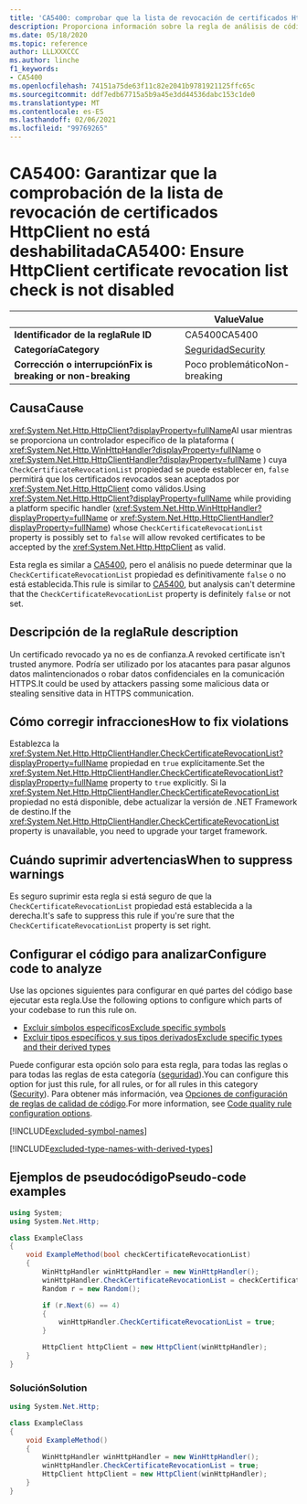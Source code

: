 ```yaml
---
title: 'CA5400: comprobar que la lista de revocación de certificados HttpClient no está deshabilitada (análisis de código)'
description: Proporciona información sobre la regla de análisis de código CA5400, incluidas las causas, cómo corregir las infracciones y cuándo suprimirlas.
ms.date: 05/18/2020
ms.topic: reference
author: LLLXXXCCC
ms.author: linche
f1_keywords:
- CA5400
ms.openlocfilehash: 74151a75de63f11c82e2041b9781921125ffc65c
ms.sourcegitcommit: ddf7edb67715a5b9a45e3dd44536dabc153c1de0
ms.translationtype: MT
ms.contentlocale: es-ES
ms.lasthandoff: 02/06/2021
ms.locfileid: "99769265"
---
```

# <a name="ca5400-ensure-httpclient-certificate-revocation-list-check-is-not-disabled"></a><span data-ttu-id="2515a-103">CA5400: Garantizar que la comprobación de la lista de revocación de certificados HttpClient no está deshabilitada</span><span class="sxs-lookup"><span data-stu-id="2515a-103">CA5400: Ensure HttpClient certificate revocation list check is not disabled</span></span>

| | <span data-ttu-id="2515a-104">Value</span><span class="sxs-lookup"><span data-stu-id="2515a-104">Value</span></span> |
|-|-|
| <span data-ttu-id="2515a-105">**Identificador de la regla**</span><span class="sxs-lookup"><span data-stu-id="2515a-105">**Rule ID**</span></span> |<span data-ttu-id="2515a-106">CA5400</span><span class="sxs-lookup"><span data-stu-id="2515a-106">CA5400</span></span>|
| <span data-ttu-id="2515a-107">**Categoría**</span><span class="sxs-lookup"><span data-stu-id="2515a-107">**Category**</span></span> |[<span data-ttu-id="2515a-108">Seguridad</span><span class="sxs-lookup"><span data-stu-id="2515a-108">Security</span></span>](security-warnings.md)|
| <span data-ttu-id="2515a-109">**Corrección o interrupción**</span><span class="sxs-lookup"><span data-stu-id="2515a-109">**Fix is breaking or non-breaking**</span></span> |<span data-ttu-id="2515a-110">Poco problemático</span><span class="sxs-lookup"><span data-stu-id="2515a-110">Non-breaking</span></span>|

## <a name="cause"></a><span data-ttu-id="2515a-111">Causa</span><span class="sxs-lookup"><span data-stu-id="2515a-111">Cause</span></span>

<span data-ttu-id="2515a-112"><xref:System.Net.Http.HttpClient?displayProperty=fullName>Al usar mientras se proporciona un controlador específico de la plataforma ( <xref:System.Net.Http.WinHttpHandler?displayProperty=fullName> o <xref:System.Net.Http.HttpClientHandler?displayProperty=fullName> ) cuya `CheckCertificateRevocationList` propiedad se puede establecer en, `false` permitirá que los certificados revocados sean aceptados por <xref:System.Net.Http.HttpClient> como válidos.</span><span class="sxs-lookup"><span data-stu-id="2515a-112">Using <xref:System.Net.Http.HttpClient?displayProperty=fullName> while providing a platform specific handler (<xref:System.Net.Http.WinHttpHandler?displayProperty=fullName> or <xref:System.Net.Http.HttpClientHandler?displayProperty=fullName>) whose `CheckCertificateRevocationList` property is possibly set to `false` will allow revoked certificates to be accepted by the <xref:System.Net.Http.HttpClient> as valid.</span></span>

<span data-ttu-id="2515a-113">Esta regla es similar a [CA5400](ca5400.md), pero el análisis no puede determinar que la `CheckCertificateRevocationList` propiedad es definitivamente `false` o no está establecida.</span><span class="sxs-lookup"><span data-stu-id="2515a-113">This rule is similar to [CA5400](ca5400.md), but analysis can't determine that the `CheckCertificateRevocationList` property is definitely `false` or not set.</span></span>

## <a name="rule-description"></a><span data-ttu-id="2515a-114">Descripción de la regla</span><span class="sxs-lookup"><span data-stu-id="2515a-114">Rule description</span></span>

<span data-ttu-id="2515a-115">Un certificado revocado ya no es de confianza.</span><span class="sxs-lookup"><span data-stu-id="2515a-115">A revoked certificate isn't trusted anymore.</span></span> <span data-ttu-id="2515a-116">Podría ser utilizado por los atacantes para pasar algunos datos malintencionados o robar datos confidenciales en la comunicación HTTPS.</span><span class="sxs-lookup"><span data-stu-id="2515a-116">It could be used by attackers passing some malicious data or stealing sensitive data in HTTPS communication.</span></span>

## <a name="how-to-fix-violations"></a><span data-ttu-id="2515a-117">Cómo corregir infracciones</span><span class="sxs-lookup"><span data-stu-id="2515a-117">How to fix violations</span></span>

<span data-ttu-id="2515a-118">Establezca la <xref:System.Net.Http.HttpClientHandler.CheckCertificateRevocationList?displayProperty=fullName> propiedad en `true` explícitamente.</span><span class="sxs-lookup"><span data-stu-id="2515a-118">Set the <xref:System.Net.Http.HttpClientHandler.CheckCertificateRevocationList?displayProperty=fullName> property to `true` explicitly.</span></span> <span data-ttu-id="2515a-119">Si la <xref:System.Net.Http.HttpClientHandler.CheckCertificateRevocationList> propiedad no está disponible, debe actualizar la versión de .NET Framework de destino.</span><span class="sxs-lookup"><span data-stu-id="2515a-119">If the <xref:System.Net.Http.HttpClientHandler.CheckCertificateRevocationList> property is unavailable, you need to upgrade your target framework.</span></span>

## <a name="when-to-suppress-warnings"></a><span data-ttu-id="2515a-120">Cuándo suprimir advertencias</span><span class="sxs-lookup"><span data-stu-id="2515a-120">When to suppress warnings</span></span>

<span data-ttu-id="2515a-121">Es seguro suprimir esta regla si está seguro de que la `CheckCertificateRevocationList` propiedad está establecida a la derecha.</span><span class="sxs-lookup"><span data-stu-id="2515a-121">It's safe to suppress this rule if you're sure that the `CheckCertificateRevocationList` property is set right.</span></span>

## <a name="configure-code-to-analyze"></a><span data-ttu-id="2515a-122">Configurar el código para analizar</span><span class="sxs-lookup"><span data-stu-id="2515a-122">Configure code to analyze</span></span>

<span data-ttu-id="2515a-123">Use las opciones siguientes para configurar en qué partes del código base ejecutar esta regla.</span><span class="sxs-lookup"><span data-stu-id="2515a-123">Use the following options to configure which parts of your codebase to run this rule on.</span></span>

- [<span data-ttu-id="2515a-124">Excluir símbolos específicos</span><span class="sxs-lookup"><span data-stu-id="2515a-124">Exclude specific symbols</span></span>](#exclude-specific-symbols)
- [<span data-ttu-id="2515a-125">Excluir tipos específicos y sus tipos derivados</span><span class="sxs-lookup"><span data-stu-id="2515a-125">Exclude specific types and their derived types</span></span>](#exclude-specific-types-and-their-derived-types)

<span data-ttu-id="2515a-126">Puede configurar esta opción solo para esta regla, para todas las reglas o para todas las reglas de esta categoría ([seguridad](security-warnings.md)).</span><span class="sxs-lookup"><span data-stu-id="2515a-126">You can configure this option for just this rule, for all rules, or for all rules in this category ([Security](security-warnings.md)).</span></span> <span data-ttu-id="2515a-127">Para obtener más información, vea [Opciones de configuración de reglas de calidad de código](../code-quality-rule-options.md).</span><span class="sxs-lookup"><span data-stu-id="2515a-127">For more information, see [Code quality rule configuration options](../code-quality-rule-options.md).</span></span>

[!INCLUDE[excluded-symbol-names](~/includes/code-analysis/excluded-symbol-names.md)]

[!INCLUDE[excluded-type-names-with-derived-types](~/includes/code-analysis/excluded-type-names-with-derived-types.md)]

## <a name="pseudo-code-examples"></a><span data-ttu-id="2515a-128">Ejemplos de pseudocódigo</span><span class="sxs-lookup"><span data-stu-id="2515a-128">Pseudo-code examples</span></span>

```csharp
using System;
using System.Net.Http;

class ExampleClass
{
    void ExampleMethod(bool checkCertificateRevocationList)
    {
        WinHttpHandler winHttpHandler = new WinHttpHandler();
        winHttpHandler.CheckCertificateRevocationList = checkCertificateRevocationList;
        Random r = new Random();

        if (r.Next(6) == 4)
        {
            winHttpHandler.CheckCertificateRevocationList = true;
        }

        HttpClient httpClient = new HttpClient(winHttpHandler);
    }
}
```

### <a name="solution"></a><span data-ttu-id="2515a-129">Solución</span><span class="sxs-lookup"><span data-stu-id="2515a-129">Solution</span></span>

```csharp
using System.Net.Http;

class ExampleClass
{
    void ExampleMethod()
    {
        WinHttpHandler winHttpHandler = new WinHttpHandler();
        winHttpHandler.CheckCertificateRevocationList = true;
        HttpClient httpClient = new HttpClient(winHttpHandler);
    }
}
```
